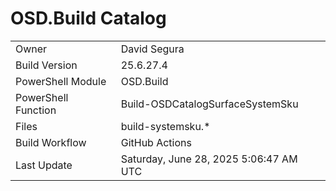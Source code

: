 ﻿# OSD.Build Catalog

| | |
|-|-|
| Owner | David Segura |
| Build Version | 25.6.27.4 |
| PowerShell Module | OSD.Build |
| PowerShell Function | Build-OSDCatalogSurfaceSystemSku |
| Files | build-systemsku.* |
| Build Workflow | GitHub Actions |
| Last Update | Saturday, June 28, 2025 5:06:47 AM UTC |
